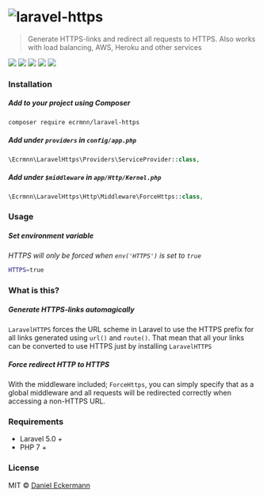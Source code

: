 # <img src="https://raw.githubusercontent.com/ecrmnn/laravel-https/master/laravel-https.png" alt="laravel-https">

> Generate HTTPS-links and redirect all requests to HTTPS. Also works with load balancing, AWS, Heroku and other 
services 

[![](https://img.shields.io/travis/ecrmnn/laravel-https/master.svg?style=flat-square)](https://travis-ci.org/ecrmnn/laravel-https/builds)
[![](https://img.shields.io/packagist/dt/ecrmnn/laravel-https.svg?style=flat-square)](https://packagist.org/packages/ecrmnn/laravel-https)
[![](https://img.shields.io/badge/license-MIT-blue.svg?style=flat-square)](https://opensource.org/licenses/MIT)
[![](https://img.shields.io/badge/PRs-welcome-brightgreen.svg?style=flat-square)](http://makeapullrequest.com)
[![](https://img.shields.io/badge/code_style-PSR_2-blue.svg?style=flat-square)](http://www.php-fig.org/psr/psr-2/)

### Installation 
##### Add to your project using Composer
```bash
composer require ecrmnn/laravel-https
```

##### Add under ``providers`` in ``config/app.php``
```php
\Ecrmnn\LaravelHttps\Providers\ServiceProvider::class,
```

##### Add under ``$middleware`` in ``app/Http/Kernel.php``
```php
\Ecrmnn\LaravelHttps\Http\Middleware\ForceHttps::class,
```

### Usage
##### Set environment variable
*HTTPS will only be forced when ``env('HTTPS')`` is set to ``true``*
```bash
HTTPS=true
```

### What is this?
##### Generate HTTPS-links automagically 
``LaravelHTTPS`` forces the URL scheme in Laravel to use the HTTPS prefix for all links generated using ``url()`` 
and ``route()``. That mean that all your links can be converted to use HTTPS just by installing ``LaravelHTTPS``

##### Force redirect HTTP to HTTPS
With the middleware included; ``ForceHttps``, you can simply specify that as a global middleware and all requests 
will be redirected correctly when accessing a non-HTTPS URL.

### Requirements
- Laravel 5.0 +
- PHP 7 +

### License
MIT © [Daniel Eckermann](http://danieleckermann.com)
